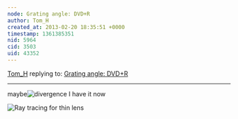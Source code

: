 ```yaml
---
node: Grating angle: DVD+R
author: Tom_H
created_at: 2013-02-20 18:35:51 +0000
timestamp: 1361385351
nid: 5964
cid: 3503
uid: 43352
---
```




[Tom_H](../profile/Tom_H) replying to: [Grating angle: DVD+R](../notes/cfastie/2-12-2013/grating-angle-dvdr)

----
maybe<img src="https://lh4.googleusercontent.com/-y5I9oTChuGc/USUUUyO7_2I/AAAAAAAAAgk/Te1zYH5pwCo/s1280/optics%2520drawings_0002.jpg" alt="divergence" /> I have it now

<img src="https://lh4.googleusercontent.com/-Wg5WPatwXqQ/USUUUGYCetI/AAAAAAAAAgc/aHCE2tVkGh4/s1440/optics%2520drawings_0001.jpg" alt="Ray tracing for thin lens" />